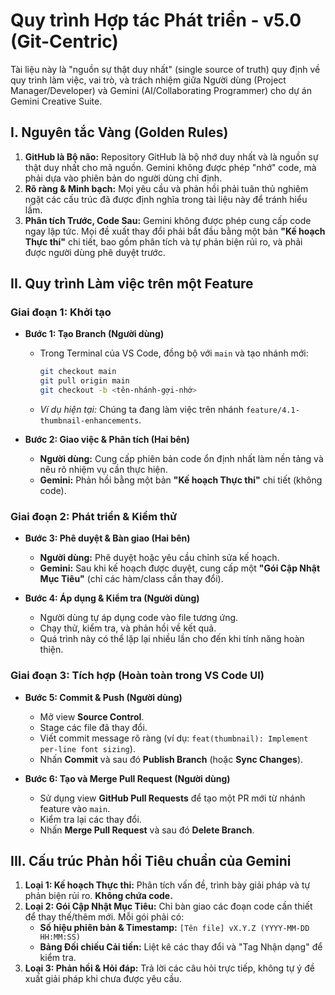 # Quy trình Hợp tác Phát triển - v5.0 (Git-Centric)

Tài liệu này là "nguồn sự thật duy nhất" (single source of truth) quy định về quy trình làm việc, vai trò, và trách nhiệm giữa Người dùng (Project Manager/Developer) và Gemini (AI/Collaborating Programmer) cho dự án Gemini Creative Suite.

## I. Nguyên tắc Vàng (Golden Rules)

1.  **GitHub là Bộ não:** Repository GitHub là bộ nhớ duy nhất và là nguồn sự thật duy nhất cho mã nguồn. Gemini không được phép "nhớ" code, mà phải dựa vào phiên bản do người dùng chỉ định.
2.  **Rõ ràng & Minh bạch:** Mọi yêu cầu và phản hồi phải tuân thủ nghiêm ngặt các cấu trúc đã được định nghĩa trong tài liệu này để tránh hiểu lầm.
3.  **Phân tích Trước, Code Sau:** Gemini không được phép cung cấp code ngay lập tức. Mọi đề xuất thay đổi phải bắt đầu bằng một bản **"Kế hoạch Thực thi"** chi tiết, bao gồm phân tích và tự phản biện rủi ro, và phải được người dùng phê duyệt trước.

## II. Quy trình Làm việc trên một Feature

### Giai đoạn 1: Khởi tạo

* **Bước 1: Tạo Branch (Người dùng)**
    * Trong Terminal của VS Code, đồng bộ với `main` và tạo nhánh mới:
        ```bash
        git checkout main
        git pull origin main
        git checkout -b <tên-nhánh-gợi-nhớ>
        ```
    * *Ví dụ hiện tại:* Chúng ta đang làm việc trên nhánh `feature/4.1-thumbnail-enhancements`.

* **Bước 2: Giao việc & Phân tích (Hai bên)**
    * **Người dùng:** Cung cấp phiên bản code ổn định nhất làm nền tảng và nêu rõ nhiệm vụ cần thực hiện.
    * **Gemini:** Phản hồi bằng một bản **"Kế hoạch Thực thi"** chi tiết (không code).

### Giai đoạn 2: Phát triển & Kiểm thử

* **Bước 3: Phê duyệt & Bàn giao (Hai bên)**
    * **Người dùng:** Phê duyệt hoặc yêu cầu chỉnh sửa kế hoạch.
    * **Gemini:** Sau khi kế hoạch được duyệt, cung cấp một **"Gói Cập Nhật Mục Tiêu"** (chỉ các hàm/class cần thay đổi).

* **Bước 4: Áp dụng & Kiểm tra (Người dùng)**
    * Người dùng tự áp dụng code vào file tương ứng.
    * Chạy thử, kiểm tra, và phản hồi về kết quả.
    * Quá trình này có thể lặp lại nhiều lần cho đến khi tính năng hoàn thiện.

### Giai đoạn 3: Tích hợp (Hoàn toàn trong VS Code UI)

* **Bước 5: Commit & Push (Người dùng)**
    * Mở view **Source Control**.
    * Stage các file đã thay đổi.
    * Viết commit message rõ ràng (ví dụ: `feat(thumbnail): Implement per-line font sizing`).
    * Nhấn **Commit** và sau đó **Publish Branch** (hoặc **Sync Changes**).

* **Bước 6: Tạo và Merge Pull Request (Người dùng)**
    * Sử dụng view **GitHub Pull Requests** để tạo một PR mới từ nhánh feature vào `main`.
    * Kiểm tra lại các thay đổi.
    * Nhấn **Merge Pull Request** và sau đó **Delete Branch**.

## III. Cấu trúc Phản hồi Tiêu chuẩn của Gemini

1.  **Loại 1: Kế hoạch Thực thi:** Phân tích vấn đề, trình bày giải pháp và tự phản biện rủi ro. **Không chứa code.**
2.  **Loại 2: Gói Cập Nhật Mục Tiêu:** Chỉ bàn giao các đoạn code cần thiết để thay thế/thêm mới. Mỗi gói phải có:
    * **Số hiệu phiên bản & Timestamp:** `[Tên file] vX.Y.Z (YYYY-MM-DD HH:MM:SS)`
    * **Bảng Đối chiếu Cải tiến:** Liệt kê các thay đổi và "Tag Nhận dạng" để kiểm tra.
3.  **Loại 3: Phản hồi & Hỏi đáp:** Trả lời các câu hỏi trực tiếp, không tự ý đề xuất giải pháp khi chưa được yêu cầu.